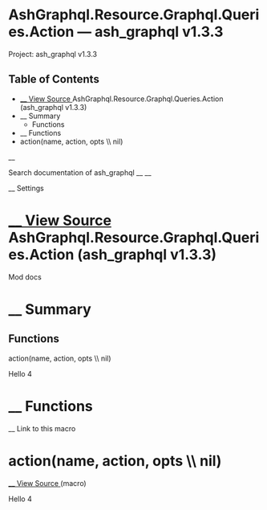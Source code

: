 # AshGraphql.Resource.Graphql.Queries.Action — ash_graphql v1.3.3

Project: ash_graphql v1.3.3

## Table of Contents

- [ __ View Source ](external_link) AshGraphql.Resource.Graphql.Queries.Action (ash_graphql v1.3.3)
- __ Summary
  - Functions
- __ Functions
- action(name, action, opts \\\ nil)

__

Search documentation of ash_graphql __ __

__ Settings

#  [ __ View Source ](external_link) AshGraphql.Resource.Graphql.Queries.Action (ash_graphql v1.3.3)

Mod docs

#  __ Summary

##  Functions

action(name, action, opts \\\ nil)

Hello 4

#  __ Functions

__ Link to this macro

# action(name, action, opts \\\ nil)

[ __ View Source ](external_link) (macro)

Hello 4
